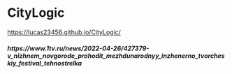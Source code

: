 # CityLogic

https://lucas23456.github.io/CityLogic/
<br>
<h5>https://www.1tv.ru/news/2022-04-26/427379-v_nizhnem_novgorode_prohodit_mezhdunarodnyy_inzhenerno_tvorcheskiy_festival_tehnostrelka</h5>
